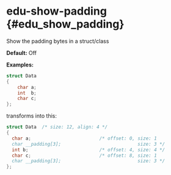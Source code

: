 # edu-show-padding {#edu_show_padding}
Show the padding bytes in a struct/class

__Default:__ Off

__Examples:__

```.cpp
struct Data
{
    char a;
    int  b;
    char c;
};
```

transforms into this:

```.cpp
struct Data  /* size: 12, align: 4 */
{
  char a;                         /* offset: 0, size: 1
  char __padding[3];                            size: 3 */
  int b;                          /* offset: 4, size: 4 */
  char c;                         /* offset: 8, size: 1
  char __padding[3];                            size: 3 */
};


```
